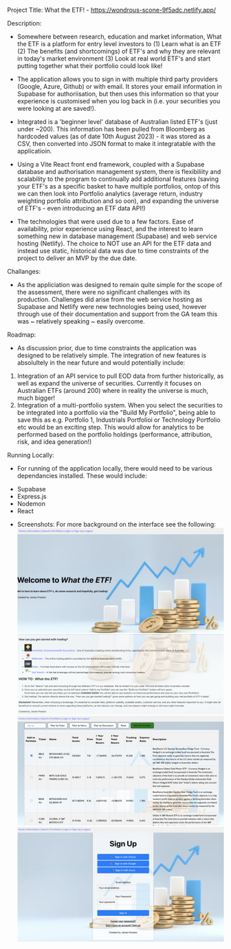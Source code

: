 Project Title: What the ETF!  - https://wondrous-scone-9f5adc.netlify.app/

Description: 

* Somewhere between research, education and market information, What the ETF is a platform for entry level investors to 
  (1) Learn what is an ETF (2) The benefits (and shortcomings) of ETF's and why they are relevant in today's market environment (3) Look at real world ETF's and start putting together what their portfolio could look like!

* The application allows you to sign in with multiple third party providers (Google, Azure, Github) or with email. It stores your emaiil information in  Supabase for authoriisation, but then uses this information so that your experience is customised when you log back in (i.e. your securities you were looking at are saved!). 

* Integrated is a 'beginner level' database of Australian listed ETF's (just under ~200). This information has been pulled from Bloomberg as hardcoded values (as of date 10th August 2023) - it was stored as a CSV, then converted into JSON format to make it integratable with the applicatioin. 

* Using a Vite React front end framework, coupled with a Supabase database and authorisation management system, there is  flexibiliity and scalability to the program to continually add additional features (saving your ETF's as a specific basket to have multiple portfolios, ontop of this we can then look into Portfolio analytics (average return, industry weighting portfolio attribution and so oon), and expanding the universe of ETF's - even introducing an ETF data API!)

* The technologies that were used due to a few factors. Ease of availability, prior experience using React, and the interest to learn something new in database management (Supabase) and web service hosting (Netlify). The choice to NOT use an API for the ETF data and instead use static, historical data was due to time constraints of the project to deliver an MVP by the due date. 

Challanges: 

* As the appliciation was designed to remain quite simple for the scope of the assessment, there were no significant challenges with its production. Challenges did arise from the web service hosting as Supabase and Netlify were new technologies being used, however through use of their documentation and support from the GA team this was ~ relatively speaking ~ easily overcome. 

Roadmap: 

* As discussion prior, due to time constraints the application was designed to be relatively simple. The integration of new features is absolultely in the near future and would potentially include: 
1. Integration of an API service to pull EOD data from further historically, as well as expand the universe of securities. Currently it focuses on Australian ETFs (around 200) where in reality the universe is much, much bigger! 
2. Integration of a multi-portfolio system. When you select the securities to be integrated into a portfolio via the "Build My Portfolio", being able to save this as e.g. Portfolio 1, Industrials Portfolioi or Technology Portfolio etc would be an exciting step. This would allow for analytics to be performed based on the portfolio holdings (performance, attribution, risk, and idea generation!)

Running Locally: 

* For running of the application locally, there would need to be various dependancies installed. These would include: 
- Supabase
- Express.js
- Nodemon
- React 


* Screenshots: 
For more background on the interface see the following: 
![Home page](Home.png)
![Information Page](Information.png)
![Search Page](Search.png)
![Sign up & Login Page](SignUp.png)